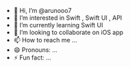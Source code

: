 - 👋 Hi, I’m @arunooo7
- 👀 I’m interested in Swift , Swift UI , API 
- 🌱 I’m currently learning Swift UI
- 💞️ I’m looking to collaborate on iOS app 
- 📫 How to reach me ...
- 😄 Pronouns: ...
- ⚡ Fun fact: ...

<!---
arunooo7/arunooo7 is a ✨ special ✨ repository because its `README.md` (this file) appears on your GitHub profile.
You can click the Preview link to take a look at your changes.
--->
